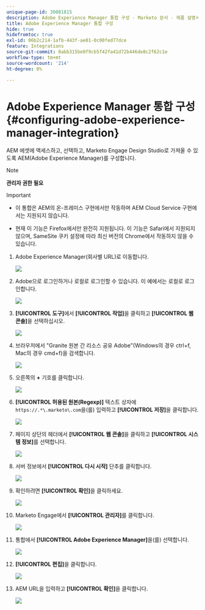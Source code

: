 ```yaml
---
unique-page-id: 30081815
description: Adobe Experience Manager 통합 구성 - Marketo 문서 - 제품 설명서
title: Adobe Experience Manager 통합 구성
hide: true
hidefromtoc: true
exl-id: 06b2c214-1afb-443f-ae01-0c00fed77dce
feature: Integrations
source-git-commit: 0abb315be0f9cb5f42fa41d72b446de8c2f62c1e
workflow-type: tm+mt
source-wordcount: '214'
ht-degree: 0%

---
```


# Adobe Experience Manager 통합 구성 {#configuring-adobe-experience-manager-integration}

AEM 에셋에 액세스하고, 선택하고, Marketo Engage Design Studio로 가져올 수 있도록 AEM(Adobe Experience Manager)를 구성합니다.

>[!NOTE]
>
>**관리자 권한 필요**

>[!IMPORTANT]
>
>* 이 통합은 AEM의 온-프레미스 구현에서만 작동하며 AEM Cloud Service 구현에서는 지원되지 않습니다.
>
>* 현재 이 기능은 Firefox에서만 완전히 지원됩니다. 이 기능은 Safari에서 지원되지 않으며, SameSite 쿠키 설정에 따라 최신 버전의 Chrome에서 작동하지 않을 수 있습니다.

1. Adobe Experience Manager(회사별 URL)로 이동합니다.

   ![](assets/one.png)

1. Adobe으로 로그인하거나 로컬로 로그인할 수 있습니다. 이 예에서는 로컬로 로그인합니다.

   ![](assets/two.png)

1. **[!UICONTROL 도구]**&#x200B;에서 **[!UICONTROL 작업]**&#x200B;을 클릭하고 **[!UICONTROL 웹 콘솔]**&#x200B;을 선택하십시오.

   ![](assets/2a.png)

1. 브라우저에서 &quot;Granite 원본 간 리소스 공유 Adobe&quot;(Windows의 경우 ctrl+f, Mac의 경우 cmd+f)을 검색합니다.

   ![](assets/three.png)

1. 오른쪽의 **+** 기호를 클릭합니다.

   ![](assets/four.png)

1. **[!UICONTROL 허용된 원본(Regexp)]** 텍스트 상자에 `https://.*\.marketo\.com`을(를) 입력하고 **[!UICONTROL 저장]**&#x200B;을 클릭합니다.

   ![](assets/five-psd.png)

1. 페이지 상단의 헤더에서 **[!UICONTROL 웹 콘솔]**&#x200B;을 클릭하고 **[!UICONTROL 시스템 정보]**&#x200B;를 선택합니다.

   ![](assets/six.png)

1. 서버 정보에서 **[!UICONTROL 다시 시작]** 단추를 클릭합니다.

   ![](assets/seven.png)

1. 확인하려면 **[!UICONTROL 확인]**&#x200B;을 클릭하세요.

   ![](assets/eight.png)

1. Marketo Engage에서 **[!UICONTROL 관리자]**&#x200B;를 클릭합니다.

   ![](assets/nine.png)

1. 통합에서 **[!UICONTROL Adobe Experience Manager]**&#x200B;을(를) 선택합니다.

   ![](assets/ten.png)

1. **[!UICONTROL 편집]**&#x200B;을 클릭합니다.

   ![](assets/eleven.png)

1. AEM URL을 입력하고 **[!UICONTROL 확인]**&#x200B;을 클릭합니다.

   ![](assets/twelve.png)
